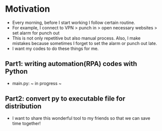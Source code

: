 # Motivation
- Every morning, before I start working I follow certain routine. 
- For example, I connect to VPN > punch in > open necessary websites > set alarm for punch out
- This is not only repetitive but also manual process. Also, I make mistakes because sometimes I forget to set the alarm or punch out late.
- I want my codes to do these things for me.

## Part1: writing automation(RPA) codes with Python
- main.py: ~ in progress ~

## Part2: convert py to executable file for distribution
- I want to share this wonderful tool to my friends so that we can save time together!
